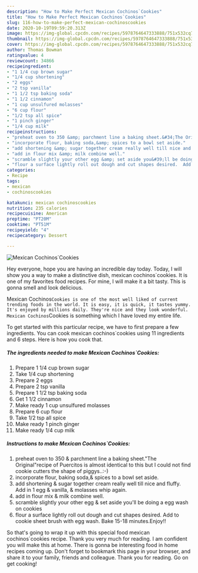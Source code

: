 ```yaml
---
description: "How to Make Perfect Mexican Cochinos`Cookies"
title: "How to Make Perfect Mexican Cochinos`Cookies"
slug: 116-how-to-make-perfect-mexican-cochinoscookies
date: 2020-10-19T09:59:20.313Z
image: https://img-global.cpcdn.com/recipes/5978764647333888/751x532cq70/mexican-cochinoscookies-recipe-main-photo.jpg
thumbnail: https://img-global.cpcdn.com/recipes/5978764647333888/751x532cq70/mexican-cochinoscookies-recipe-main-photo.jpg
cover: https://img-global.cpcdn.com/recipes/5978764647333888/751x532cq70/mexican-cochinoscookies-recipe-main-photo.jpg
author: Thomas Bowman
ratingvalue: 4
reviewcount: 34866
recipeingredient:
- "1 1/4 cup brown sugar"
- "1/4 cup shortening"
- "2 eggs"
- "2 tsp vanilla"
- "1 1/2 tsp baking soda"
- "1 1/2 cinnamon"
- "1 cup unsulfured molasses"
- "6 cup flour"
- "1/2 tsp all spice"
- "1 pinch ginger"
- "1/4 cup milk"
recipeinstructions:
- "preheat oven to 350 &amp; parchment line a baking sheet.&#34;The Original&#34;recipe of Puercitos is almost identical to this but I could not find cookie cutters the shape of piggys..:-)"
- "incorporate flour, baking soda,&amp; spices to a bowl set aside."
- "add shortening &amp; sugar together cream really well till nice and fluffy. Add in 1 egg &amp; vanilla, &amp; molasses whip again."
- "add in flour mix &amp; milk combine well."
- "scramble slightly your other egg &amp; set aside you&#39;ll be doing a egg wash on cookies"
- "flour a surface lightly roll out dough and cut shapes desired.  Add to cookie sheet brush with egg wash. Bake 15-18 minutes.Enjoy!!"
categories:
- Recipe
tags:
- mexican
- cochinoscookies

katakunci: mexican cochinoscookies 
nutrition: 235 calories
recipecuisine: American
preptime: "PT20M"
cooktime: "PT51M"
recipeyield: "4"
recipecategory: Dessert

---
```



![Mexican Cochinos`Cookies](https://img-global.cpcdn.com/recipes/5978764647333888/751x532cq70/mexican-cochinoscookies-recipe-main-photo.jpg)

Hey everyone, hope you are having an incredible day today. Today, I will show you a way to make a distinctive dish, mexican cochinos`cookies. It is one of my favorites food recipes. For mine, I will make it a bit tasty. This is gonna smell and look delicious.

Mexican Cochinos`Cookies is one of the most well liked of current trending foods in the world. It is easy, it is quick, it tastes yummy. It's enjoyed by millions daily. They're nice and they look wonderful. Mexican Cochinos`Cookies is something which I have loved my entire life.




To get started with this particular recipe, we have to first prepare a few ingredients. You can cook mexican cochinos`cookies using 11 ingredients and 6 steps. Here is how you cook that.

<!--inarticleads1-->

##### The ingredients needed to make Mexican Cochinos`Cookies:

1. Prepare 1 1/4 cup brown sugar
1. Take 1/4 cup shortening
1. Prepare 2 eggs
1. Prepare 2 tsp vanilla
1. Prepare 1 1/2 tsp baking soda
1. Get 1 1/2 cinnamon
1. Make ready 1 cup unsulfured molasses
1. Prepare 6 cup flour
1. Take 1/2 tsp all spice
1. Make ready 1 pinch ginger
1. Make ready 1/4 cup milk




<!--inarticleads2-->

##### Instructions to make Mexican Cochinos`Cookies:

1. preheat oven to 350 &amp; parchment line a baking sheet.&#34;The Original&#34;recipe of Puercitos is almost identical to this but I could not find cookie cutters the shape of piggys..:-)
1. incorporate flour, baking soda,&amp; spices to a bowl set aside.
1. add shortening &amp; sugar together cream really well till nice and fluffy. Add in 1 egg &amp; vanilla, &amp; molasses whip again.
1. add in flour mix &amp; milk combine well.
1. scramble slightly your other egg &amp; set aside you&#39;ll be doing a egg wash on cookies
1. flour a surface lightly roll out dough and cut shapes desired.  Add to cookie sheet brush with egg wash. Bake 15-18 minutes.Enjoy!!




So that's going to wrap it up with this special food mexican cochinos`cookies recipe. Thank you very much for reading. I am confident you will make this at home. There is gonna be interesting food in home recipes coming up. Don't forget to bookmark this page in your browser, and share it to your family, friends and colleague. Thank you for reading. Go on get cooking!
